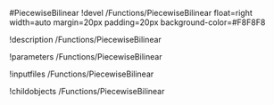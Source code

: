 <!-- MOOSE Object Documentation Stub: Remove this when content is added. -->
#PiecewiseBilinear
!devel /Functions/PiecewiseBilinear float=right width=auto margin=20px padding=20px background-color=#F8F8F8

!description /Functions/PiecewiseBilinear

!parameters /Functions/PiecewiseBilinear

!inputfiles /Functions/PiecewiseBilinear

!childobjects /Functions/PiecewiseBilinear
